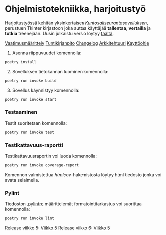 # Ohjelmistotekniikka, harjoitustyö

Harjoitustyössä kehitän yksinkertaisen *Kuntosaliseurantasovelluksen*, perustuen Tkinter kirjastoon joka auttaa käyttäjää **tallentaa**, **vertailla** ja **tutkia** treenejään.
Uusin julkaistu versio löytyy [täältä](https://github.com/MatiasSlotboom/ot-harjoitustyo/releases/latest).


[Vaatimusmäärittely](dokumentaatio/vaatimusmaarittely.md)
[Tuntikirjanpito](dokumentaatio/tuntikirjanpito.md)
[Changelog](dokumentaatio/changelog.md)
[Arkkitehtuuri](dokumentaatio/arkkitehtuuri.md)
[Kayttöohje](dokumentaatio/kayttoohje.md)


1. Asenna riippuvuudet komennolla:

```bash
poetry install
```

2. Sovelluksen tietokannan luominen komennolla:

```bash
poetry run invoke build
```
3. Sovellus käynnistyy komennolla:

```bash
poetry run invoke start
```

### Testaaminen

Testit suoritetaan komennolla:

```bash
poetry run invoke test
```

### Testikattavuus-raportti

Testikattavuusraportin voi luoda komennolla:

```bash
poetry run invoke coverage-report
```

Komennon valmistettua _htmlcov_-hakemistosta löytyy html tiedosto jonka voi avata selaimella.

### Pylint

Tiedoston [.pylintrc](./.pylintrc) määrittelemät formatointitarkastus voi suorittaa komennolla:

```bash
poetry run invoke lint
```

Release viikko 5: [Viikko 5](https://github.com/MatiasSlotboom/ot-harjoitustyo/releases/tag/Viikko5)
Release viikko 6: [Viikko 5](https://github.com/MatiasSlotboom/ot-harjoitustyo/releases/tag/Viikko6)
